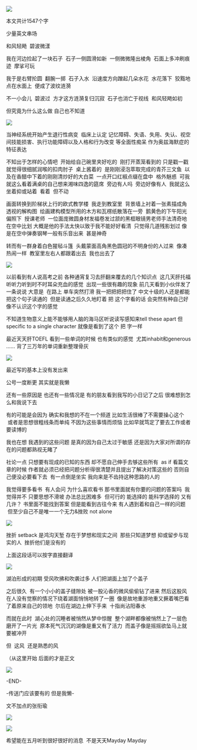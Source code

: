 ![](./images/img_001.png)

本文共计1547个字

少量英文串场

和风轻飏  碧波微漾

我在河边捡起了一块石子  石子一侧圆滑如新  一侧微微隆出棱角  石面上多冲刷痕迹  摩挲可玩

我于是右臂抡圆  翻腕一掷  石子入水  沿速度方向蹭起几朵水花  水花落下  狡黠地点在水面上  便成了波纹涟漪

不一小会儿  碧波过  方才这方涟漪复归沉寂  石子也消亡于视线  和风轻飏如初

但究竟为什么这么做 自己也不知道

![](./images/img_002.jpeg)

当神经系统开始产生退行性病变  临床上认定 记忆障碍、失语、失用、失认、视空间技能损害、执行功能障碍以及人格和行为改变 等全面性痴呆 作为奥兹海默症的特征表达

不知出于怎样的心情吧  开始给自己碗里夹好吃的  刚打开蒸笼看到的 只是戳一戳就觉得很细腻润喉的扣肉肘子  桌上酱着的  是刚刚浸泡萃取完成的青芥三文鱼  以及在香醋中下着的刚刚清炒好的大白菜  一点开口红椒点缀在盘中  格外魅惑  可我就这么看着满桌的自己想来湘味四逸的筵席  旁边有人吗  旁边好像有人  我就这么坐着抑或站着  看着  但不动

画面转换到阶梯状上行的欧式教学楼  我走到教室里  背景墙上衬着一张素描成角透视的解构图  绘画建构模型所用的木方和瓦楞纸散落在一旁  鹅黄色的下午阳光偏照下  授课老师  一位面庞微圆身材发福卷发过颔的黑框眼镜男老师手法清奇地在空中比划 大概是他的手法太快以致于我不能好好看清  只觉得几道残影划过 像是在空中弹奏钢琴一般有乐音出来  甚是神奇

转而有一群身着白色猩毡斗篷  头戴蒙面高角黑色圆冠的不明身份的人过来  像凑热闹一样  教室里左右人都跟着出去  我也出去了

![](./images/img_003.png)

以前看到有人说高考之前 各种通宵复习去肝翻来覆去的几个知识点  这几天肝托福听听力听到时不时耳朵充血的感觉  出现一些很有趣的现象 前几天看到小伙伴发了一条说说 大意是  在路上 单车突然打滑 我一把把把把住了 中文十级的人还是都能把这个句子读通的  但是读通之后久久地盯着 把 这个字看的话 会突然有种自己好像不认识这个字的感觉

不知道生物意义上能不能够用人脑的海马区听说读写感知来tell these apart 但specific to a single character 就像是看到了这个 把 字一样

最近天天肝TOEFL 看到一些单词的时候 也有类似的感觉  尤其inhabit和generous …… 背了三万年的单词重新整理骨灰

![](./images/img_004.png)

最近写的基本上没有发出来

公号一度断更 其实就是我懒

还有一些原因是 也还有一些情况是 有的朋友看到我写的小日记了之后 很难想到怎么和我说下去

有的可能是会因为 确实和我想的不在一个频道 比如生活很棒了不需要操心这个  或者是思想很粗线条而单纯 不因为这些事情而烦恼 比如早就笃定了要去工作或者要读博的

我也在想 我遇到的这些问题 是真的因为自己太过于敏感 还是因为大家对所谓的存在的问题都熟视无睹了

社论一点 只想要有现成的已知的东西 却不愿自己伸手去够这些所有  as if 看篇文章的时候 作者就必须已经把问题分析得很清楚并且提出了解决对策这些的 否则自己便没必要看下去  有一点倒是坐实 我向来是不齿持这种思路的人的

我觉得要多看书  有人会问 为什么喜欢看书 那书里面就有你要的问题的答案吗  我觉得并不 只要思想不滑坡 办法总比困难多  但可行的 能选择的 能科学选择的 又有几许？ 书里面不能找到答案 但是能看到古往今来 有人遇到着和自己一样的问题  但至少自己不是唯一一个无力&挫败 not alone

![](./images/img_005.jpeg)

挫折 setback 是鸿沟天堑 存在于梦想和现实之间  那些只知道梦想 抑或留步与现实的人  挫折他们是没有的

上面这段话可以按字直接翻译

![](./images/img_006.jpeg)

湖泊形成的初期 受风吹拂和吹袭过多 人们把湖面上加了个盖子

之后很久  有一个小小的盖子缝隙处 被一股沁香的微风偷偷钻了进来 然后这股风在人没有觉察的情况下绕着湖面悄悄地转了一圈  像是故地重游地重又撅着嘴巴看了着原来自己的领地  尔后在湖边上伸下手来  十指尚沾阳春水

而就在此时  湖心处的沉睡者被悄然从梦中惊醒  整个湖畔都像被悄然上了一层色  磨开了一片光  原本死气沉沉的湖像是重又有了活力  而盖子像是摇摇欲坠马上就要被冲开

但  这风  还是熟悉的风

（从这里开始 后面的才是正文

![](./images/img_007.png)

-END-

-传送门应该要有的 但是我懒-

文不加点的张衔瑜

![](./images/img_008.jpeg)

![](./images/img_009.png)

希望能在五月听到很好很好的消息  不是天天Mayday Mayday
